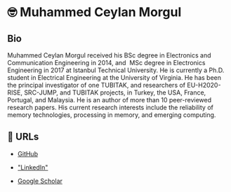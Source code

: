 # 🤓 Muhammed Ceylan Morgul

## Bio

Muhammed Ceylan Morgul received his BSc degree in Electronics and Communication Engineering in 2014, and  MSc degree in Electronics Engineering in 2017 at Istanbul Technical University. He is currently a Ph.D. student in Electrical Engineering at the University of Virginia. He has been the principal investigator of one TUBITAK, and researchers of EU-H2020-RISE, SRC-JUMP, and TUBITAK projects, in Turkey, the USA, France, Portugal, and Malaysia. He is an author of more than 10 peer-reviewed research papers. His current research interests include the reliability of memory technologies, processing in memory, and emerging computing.


## 📝 URLs

* [GitHub](https://github.com/mcmorgul)

* ["LinkedIn"](https://www.linkedin.com/in/mcmorgul/)

* [Google Scholar](https://scholar.google.com/citations?user=tQo0tf8AAAAJ&hl=en)


